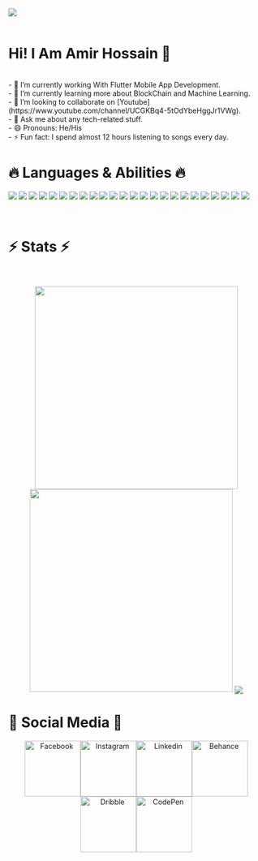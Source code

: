 <div class="container">
  <img src="https://camo.githubusercontent.com/5346f5a9b63e9e93ff8265ebb05eeda7fc03e48dfe766ba177c788e5c65c6c86/68747470733a2f2f312e62702e626c6f6773706f742e636f6d2f2d37413457796e774c734d772f58624270435847386648492f41414141414141414d74342f754f613162704c736b5967727747626c6c6853753253446a5f4d69673853584a51434c63424741735948512f73313630302f323030305f36303070782e676966">
</div><br>
<h1>Hi! I Am Amir Hossain 👋</h1><br>
- 🔭 I’m currently working With Flutter Mobile App Development.<br>
- 🌱 I’m currently learning more about BlockChain and Machine Learning.<br>
- 👯 I’m looking to collaborate on [Youtube](https://www.youtube.com/channel/UCGKBq4-5tOdYbeHggJr1VWg).<br>
- 💬 Ask me about any tech-related stuff.<br>
- 😄 Pronouns: He/His<br>
- ⚡ Fun fact: I spend almost 12 hours listening to songs every day.<br>
<h1>🔥 Languages & Abilities 🔥</h1>
<p>
  <img src="https://img.shields.io/badge/Adobe%20after%20affects-CF96FD?style=for-the-badge&logo=Adobe%20after%20effects&logoColor=393665"/>
  <img src="https://img.shields.io/badge/Adobe%20Illustrator-FF9A00?style=for-the-badge&logo=adobe%20illustrator&logoColor=white"/>
  <img src="https://img.shields.io/badge/Adobe%20Lightroom-31A8FF?style=for-the-badge&logo=Adobe%20Lightroom&logoColor=white5"/>
  <img src="https://img.shields.io/badge/Adobe%20Photoshop-31A8FF?style=for-the-badge&logo=Adobe%20Photoshop&logoColor=black"/>
  <img src="https://img.shields.io/badge/Eclipse-2C2255?style=for-the-badge&logo=eclipse&logoColor=white"/>
  <img src="https://img.shields.io/badge/Adobe%20XD-470137?style=for-the-badge&logo=Adobe%20XD&logoColor=#FF61F6"/>
  <img src="https://img.shields.io/badge/Android_Studio-3DDC84?style=for-the-badge&logo=android-studio&logoColor=white"/>
  <img src="https://img.shields.io/badge/apache%20netbeans-1B6AC6?style=for-the-badge&logo=apache%20netbeans%20IDE&logoColor=white"/>
  <img src="https://img.shields.io/badge/Notepad++-90E59A.svg?style=for-the-badge&logo=notepad%2B%2B&logoColor=black"/>
  <img src="https://img.shields.io/badge/Visual_Studio-5C2D91?style=for-the-badge&logo=visual%20studio&logoColor=white"/>
  <img src="https://img.shields.io/badge/Visual_Studio_Code-0078D4?style=for-the-badge&logo=visual%20studio%20code&logoColor=white"/>
  <img src="https://img.shields.io/badge/C%2B%2B-00599C?style=for-the-badge&logo=c%2B%2B&logoColor=white"/>
  <img src="https://img.shields.io/badge/C%23-239120?style=for-the-badge&logo=c-sharp&logoColor=white"/>
  <img src="https://img.shields.io/badge/C-00599C?style=for-the-badge&logo=c&logoColor=white"/> 
  <img src="https://img.shields.io/badge/CSS3-1572B6?style=for-the-badge&logo=css3&logoColor=white"/>
  <img src="https://img.shields.io/badge/HTML5-E34F26?style=for-the-badge&logo=html5&logoColor=white"/>
  <img src="https://img.shields.io/badge/Flutter-02569B?style=for-the-badge&logo=flutter&logoColor=white"/>
  <img src="https://img.shields.io/badge/Google%20Sheets-34A853?style=for-the-badge&logo=google-sheets&logoColor=white"/> 
  <img src="https://img.shields.io/badge/Microsoft_Excel-217346?style=for-the-badge&logo=microsoft-excel&logoColor=white"/> 
  <img src="https://img.shields.io/badge/Microsoft_Office-D83B01?style=for-the-badge&logo=microsoft-office&logoColor=white"/>
  <img src="https://img.shields.io/badge/Microsoft_PowerPoint-B7472A?style=for-the-badge&logo=microsoft-powerpoint&logoColor=white"/>
  <img src="https://img.shields.io/badge/Android-3DDC84?style=for-the-badge&logo=android&logoColor=white"/>
  <img src="https://img.shields.io/badge/Kali_Linux-557C94?style=for-the-badge&logo=kali-linux&logoColor=white"/>
   <img src="https://img.shields.io/badge/Windows-0078D6?style=for-the-badge&logo=windows&logoColor=white"/> 
</p><br>
<p><h1>⚡ Stats ⚡</h1></p><br>
<p align = "center">
  <img src = "https://github-readme-stats.vercel.app/api?username=Bdamir98&&show_icons=true&title_color=ffffff&icon_color=bb2acf&text_color=daf7dc&bg_color=151515" width = 400>
  <img src = "https://github-readme-streak-stats.herokuapp.com?user=Bdamir98&theme=dark&hide_border=true" width = 400>
  <img align="center" src="https://github-readme-stats.vercel.app/api/top-langs/?username=Bdamir98&theme=light&hide_langs_below=1" />
</p>
<h1>👨 Social Media 👨</h1>
<p align="center">
  <a href="https://www.facebook.com/shohel.amir.90"><img src="https://github.com/Bdamir98/hello-world/blob/master/images/facebook.png" alt="Facebook"style="width:110px;height:110px;/></a>
  <a href="https://www.instagram.com/amirshohel8/"><img src="https://github.com/Bdamir98/hello-world/blob/master/images/instagram2.png" alt="Instagram"style="width:110px;height:110px;/></a>
  <a href="https://www.linkedin.com/in/shohel-amir-296106154/"><img src="https://github.com/Bdamir98/hello-world/blob/master/images/linkedin.png" alt="Linkedin"style="width:110px;height:110px;/></a>
  <a href="https://www.behance.net/shohelamir1"><img src="https://github.com/Bdamir98/hello-world/blob/master/images/behance.png" alt="Behance"style="width:110px;height:110px;/></a>
  <a href="https://dribbble.com/Shohel"><img src="https://github.com/Bdamir98/hello-world/blob/master/images/dribbble.png" alt="Dribble"style="width:110px;height:110px;/></a>
  <a href="https://codepen.io/shohel-amir"><img src="https://github.com/Bdamir98/hello-world/blob/master/images/Mask%20Group%20381.png" alt="CodePen"style="width:110px;height:110px;/></a>
  <a href="https://www.youtube.com/channel/UCGKBq4-5tOdYbeHggJr1VWg"><img src="https://github.com/Bdamir98/hello-world/blob/master/images/youtube.png" alt="Youtube"style="width:110px;height:110px;/></a>
</p>  



